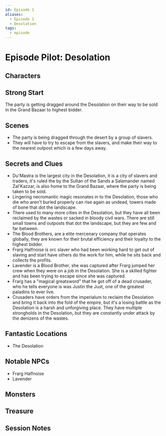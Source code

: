 ```yaml
---
id: Episode 1
aliases:
  - Episode 1
  - Desolation
tags:
  - episode
---
```


# Episode Pilot: Desolation

## Characters

## Strong Start
 The party is getting dragged around the Desolation on their way to be sold in the Grand Bazaar to highest bidder.

## Scenes
- The party is being dragged through the desert by a group of slavers.
- They will have to try to escape from the slavers, and make their way to the nearest outpost which is a few days away.

## Secrets and Clues
- Du'Mastra is the largest city in the Desolation, it is a city of slavers and traders, it's ruled the by the Sultan of the Sands a Salamander named Zal'Kazzar, is also home to the Grand Bazaar, where the party is being taken to be sold.
- Lingering necromantic magic resonates in to the Desolation, those who die who aren't buried properly can rise again as undead, towers made of bone that dot the landscape. 
- There used to many more cities in the Desolation, but they have all been reclaimed by the wastes or sacked in bloody civil wars. There are still small towns and outposts that dot the landscape, but they are few and far between.
- The Blood Brothers, are a elite mercenary company that operates globally, they are known for their brutal efficiency and their loyalty to the highest bidder.
- Frarg Halfnoise is orc slaver who had been working hard to get out of slaving and start have others do the work for him, while he sits back and collects the profits.
- Lavender is a Blood Brother, she was captured after Frarg jumped her crew when they were on a job in the Desolation. She is a skilled fighter and has been trying to escape since she was captured.
- Frarg has a "magical greatsword" that he got off of a dead crusader, who he tells everyone is was Justin the Just, one of the greatest paladins to ever live.
- Crusaders have orders from the imperialum to reclaim the Desolation and bring it back into the fold of the empire, but it's a losing battle as the Desolation is a harsh and unforgiving place. They have multiple strongholds in the Desolation, but they are constantly under attack by the denizens of the wastes.


## Fantastic Locations
- The Desolation

## Notable NPCs
- Frarg Halfnoise
- Lavender


## Monsters


## Treasure


## Session Notes

